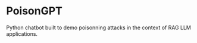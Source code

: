 # PoisonGPT
Python chatbot built to demo poisonning attacks in the context of RAG LLM applications.
